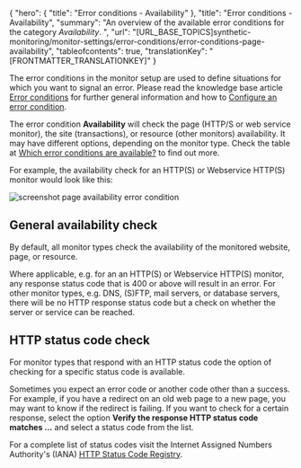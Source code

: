 {
  "hero": {
    "title": "Error conditions - Availability"
  },
  "title": "Error conditions - Availability",
  "summary": "An overview of the available error conditions for the category *Availability*. ",
  "url": "[URL_BASE_TOPICS]synthetic-monitoring/monitor-settings/error-conditions/error-conditions-page-availability",
  "tableofcontents": true,
  "translationKey": "[FRONTMATTER_TRANSLATIONKEY]"
}

The error conditions in the monitor setup are used to define situations for which you want to signal an error. Please read the knowledge base article [Error conditions]([LINK_URL_1]) for further general information and how to [Configure an error condition]([LINK_URL_2]). 

The error condition **Availability** will check the page (HTTP/S or web service monitor), the site (transactions), or resource (other monitors) availability. It may have different options, depending on the monitor type. Check the table at [Which error conditions are available?]([LINK_URL_3]) to find out more.

For example, the availability check for an HTTP(S) or Webservice HTTP(S) monitor would look like this:

![screenshot page availability error condition]([LINK_URL_4])

## General availability check

By default, all monitor types check the availability of the monitored website, page, or resource. 

Where applicable, e.g. for an an HTTP(S) or Webservice HTTP(S) monitor, any response status code that is 400 or above will result in an error. For other monitor types, e.g. DNS, (S)FTP, mail servers, or database servers, there will be no HTTP response status code but a check on whether the server or service can be reached.

## HTTP status code check

For monitor types that respond with an HTTP status code the option of checking for a specific status code is available.

Sometimes you expect an error code or another code other than a success. For example, if you have a redirect on an old web page to a new page, you may want to know if the redirect is failing. If you want to check for a certain response, select the option **Verify the response HTTP status code matches ...** and select a status code from the list.

For a complete list of status codes visit the Internet Assigned Numbers Authority's (IANA) [HTTP Status Code Registry]([LINK_URL_5]).